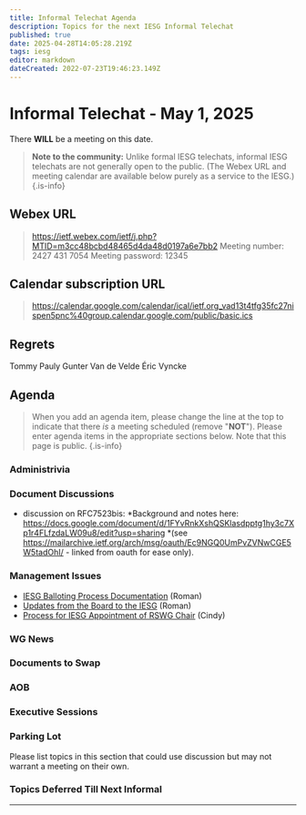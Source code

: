 ```yaml
---
title: Informal Telechat Agenda
description: Topics for the next IESG Informal Telechat
published: true
date: 2025-04-28T14:05:28.219Z
tags: iesg
editor: markdown
dateCreated: 2022-07-23T19:46:23.149Z
---
```


# Informal Telechat - May 1, 2025

There **WILL** be a meeting on this date.

> **Note to the community:** Unlike formal IESG telechats, informal IESG telechats are not generally open to the public. (The Webex URL and meeting calendar are available below purely as a service to the IESG.)
{.is-info}

## Webex URL

> https://ietf.webex.com/ietf/j.php?MTID=m3cc48bcbd48465d4da48d0197a6e7bb2
Meeting number: 2427 431 7054
Meeting password: 12345 


## Calendar subscription URL

> https://calendar.google.com/calendar/ical/ietf.org_vad13t4tfg35fc27nispen5pnc%40group.calendar.google.com/public/basic.ics


## Regrets
Tommy Pauly
Gunter Van de Velde
Éric Vyncke

## Agenda

> When you add an agenda item, please change the line at the top to indicate that there *is* a meeting scheduled (remove "**NOT**"). Please enter agenda items in the appropriate sections below.
Note that this page is public.
{.is-info}

### Administrivia



### Document Discussions

- discussion on RFC7523bis: 
*Background and notes here:  https://docs.google.com/document/d/1FYvRnkXshQSKlasdpptg1hy3c7Xp1r4FLfzdaLW09u8/edit?usp=sharing
*(see https://mailarchive.ietf.org/arch/msg/oauth/Ec9NGQ0UmPvZVNwCGE5W5tadOhI/ - linked from oauth for ease only).

### Management Issues
- [IESG Balloting Process Documentation](https://docs.google.com/document/d/1q36bEeR956PgVaJI8shsqM_u7RZSmQnL52I73tZ5DCI/edit?tab=t.0) (Roman)
- [Updates from the Board to the IESG](https://docs.google.com/document/d/1w_Z_PSDVYkRTU-V5_NaGAcmSkP0MLlbKCe85H5pGlmk/edit?tab=t.0) (Roman)
- [Process for IESG Appointment of RSWG Chair](https://iesg.privatewikis.ietf.org/rswgchairappointment) (Cindy)


### WG News 

### Documents to Swap 



### AOB

### Executive Sessions

### Parking Lot
Please list topics in this section that could use discussion but may not warrant a meeting on their own. 


### Topics Deferred Till Next Informal 

-------



